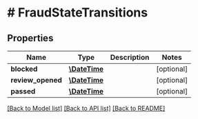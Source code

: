 # # FraudStateTransitions

## Properties

Name | Type | Description | Notes
------------ | ------------- | ------------- | -------------
**blocked** | [**\DateTime**](\DateTime.md) |  | [optional] 
**review_opened** | [**\DateTime**](\DateTime.md) |  | [optional] 
**passed** | [**\DateTime**](\DateTime.md) |  | [optional] 

[[Back to Model list]](../../README.md#documentation-for-models) [[Back to API list]](../../README.md#documentation-for-api-endpoints) [[Back to README]](../../README.md)


